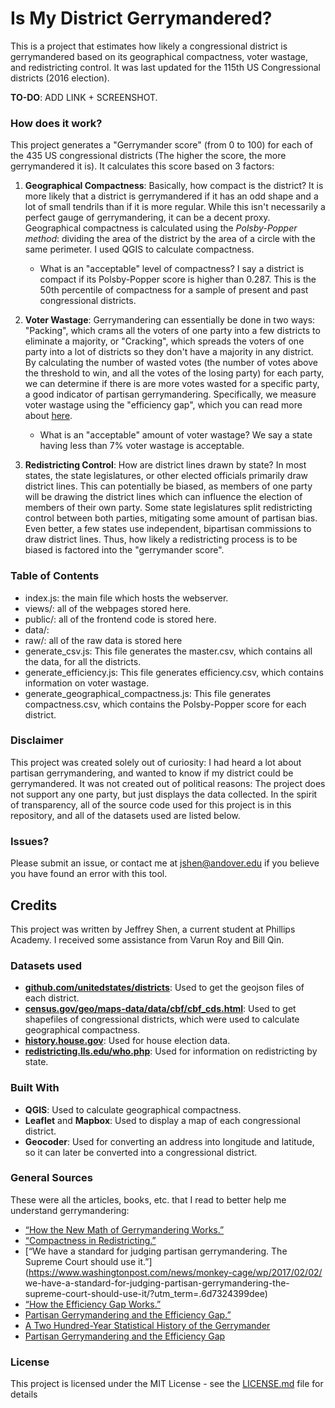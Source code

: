 # Is My District Gerrymandered?

This is a project that estimates how likely a congressional district is gerrymandered based on its geographical compactness, voter wastage, and redistricting control. It was last updated for the 115th US Congressional districts (2016 election).

**TO-DO**: ADD LINK + SCREENSHOT.

### How does it work?

This project generates a "Gerrymander score" (from 0 to 100) for each of the 435 US congressional districts (The higher the score, the more gerrymandered it is). It calculates this score based on 3 factors:

1. **Geographical Compactness**: Basically, how compact is the district? It is more likely that a district is gerrymandered if it has an odd shape and a lot of small tendrils than if it is more regular. While this isn't necessarily a perfect gauge of gerrymandering, it can be a decent proxy. Geographical compactness is calculated using the *Polsby-Popper method*: dividing the area of the district by the area of a circle with the same perimeter. I used QGIS to calculate compactness.

    * What is an "acceptable" level of compactness? I say a district is compact if its Polsby-Popper score is higher than 0.287. This is the 50th percentile of compactness for a sample of present and past congressional districts.


2. **Voter Wastage**: Gerrymandering can essentially be done in two ways: "Packing", which crams all the voters of one party into a few districts to eliminate a majority, or "Cracking", which spreads the voters of one party into a lot of districts so they don't have a majority in any district. By calculating the number of wasted votes (the number of votes above the threshold to win, and all the votes of the losing party) for each party, we can determine if there is are more votes wasted for a specific party, a good indicator of partisan gerrymandering. Specifically, we measure voter wastage using the "efficiency gap", which you can read more about [here](https://www.brennancenter.org/sites/default/files/legal-work/How_the_Efficiency_Gap_Standard_Works.pdf).

    * What is an "acceptable" amount of voter wastage? We say a state having less than 7% voter wastage is acceptable.

3. **Redistricting Control**: How are district lines drawn by state? In most states, the state legislatures, or other elected officials primarily draw district lines. This can potentially be biased, as members of one party will be drawing the district lines which can influence the election of members of their own party. Some state legislatures split redistricting control between both parties, mitigating some amount of partisan bias. Even better, a few states use independent, bipartisan commissions to draw district lines. Thus, how likely a redistricting process is to be biased is factored into the "gerrymander score".  

### Table of Contents

*   index.js: the main file which hosts the webserver.
*   views/: all of the webpages stored here.
*   public/: all of the frontend code is stored here.
*   data/:
  * raw/: all of the raw data is stored here
  * generate_csv.js: This file generates the master.csv, which contains all the data, for all the districts.
  * generate_efficiency.js: This file generates efficiency.csv, which contains information on voter wastage.
  * generate_geographical_compactness.js: This file generates compactness.csv, which contains the Polsby-Popper score for each district.

### Disclaimer

This project was created solely out of curiosity: I had heard a lot about partisan gerrymandering, and wanted to know if my district could be gerrymandered. It was not created out of political reasons: The project does not support any one party, but just displays the data collected. In the spirit of transparency, all of the source code used for this project is in this repository, and all of the datasets used are listed below.

### Issues?

Please submit an issue, or contact me at jshen@andover.edu if you believe you have found an error with this tool.

## Credits

This project was written by Jeffrey Shen, a current student at Phillips Academy. I received some assistance from Varun Roy and Bill Qin.

### Datasets used

*   **[github.com/unitedstates/districts](https://github.com/unitedstates/districts)**: Used to get the geojson files of each district.
* **[census.gov/geo/maps-data/data/cbf/cbf_cds.html](https://www.census.gov/geo/maps-data/data/cbf/cbf_cds.html)**: Used to get shapefiles of congressional districts, which were used to calculate geographical compactness.
*   **[history.house.gov](http://history.house.gov/Institution/Election-Statistics/Election-Statistics/)**: Used for house election data.
*   **[redistricting.lls.edu/who.php](http://redistricting.lls.edu/who.php)**: Used for information on redistricting by state.

### Built With

*   **QGIS**: Used to calculate geographical compactness.
*   **Leaflet** and **Mapbox**: Used to display a map of each congressional district.
*   **Geocoder**: Used for converting an address into longitude and latitude, so it can later be converted into a congressional district.

### General Sources
These were all the articles, books, etc. that I read to better help me understand gerrymandering:

*   [“How the New Math of Gerrymandering Works.”](https://www.nytimes.com/interactive/2017/10/03/upshot/how-the-new-math-of-gerrymandering-works-supreme-court.html)
*   [“Compactness in Redistricting.”](http://www.theseventhstate.com/?tag=polsby-popper)
*   [“We have a standard for judging partisan gerrymandering. The Supreme Court should use it.”](https://www.washingtonpost.com/news/monkey-cage/wp/2017/02/02/       we-have-a-standard-for-judging-partisan-gerrymandering-the-supreme-court-should-use-it/?utm_term=.6d7324399dee)
*   [“How the Efficiency Gap Works.”](https://www.brennancenter.org/sites/default/files/legal-work/How_the_Efficiency_Gap_Standard_Works.pdf)
*   [Partisan Gerrymandering and the Efficiency Gap.”](https://papers.ssrn.com/sol3/papers.cfm?abstract_id=2457468)
*   [A Two Hundred-Year Statistical History of the Gerrymander](https://pdfs.semanticscholar.org/e6b9/c6767f87de38e549242e84b60db685118f8c.pdf)
*   [Partisan Gerrymandering and the Efficiency Gap](https://chicagounbound.uchicago.edu/cgi/viewcontent.cgi?referer=https://www.google.com/&httpsredir=1&article=1946&context=public_law_and_legal_theory)

### License

This project is licensed under the MIT License - see the [LICENSE.md](LICENSE.md) file for details

